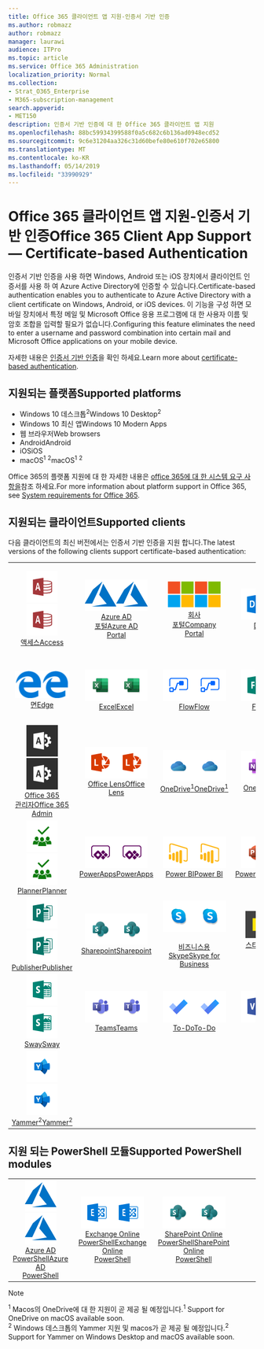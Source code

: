 ```yaml
---
title: Office 365 클라이언트 앱 지원-인증서 기반 인증
ms.author: robmazz
author: robmazz
manager: laurawi
audience: ITPro
ms.topic: article
ms.service: Office 365 Administration
localization_priority: Normal
ms.collection:
- Strat_O365_Enterprise
- M365-subscription-management
search.appverid:
- MET150
description: 인증서 기반 인증에 대 한 Office 365 클라이언트 앱 지원
ms.openlocfilehash: 88bc59934399588f0a5c682c6b136ad0948ecd52
ms.sourcegitcommit: 9c6e31204aa326c31d60befe80e610f702e65800
ms.translationtype: MT
ms.contentlocale: ko-KR
ms.lasthandoff: 05/14/2019
ms.locfileid: "33990929"
---
```

# <a name="office-365-client-app-support--certificate-based-authentication"></a><span data-ttu-id="14c21-103">Office 365 클라이언트 앱 지원-인증서 기반 인증</span><span class="sxs-lookup"><span data-stu-id="14c21-103">Office 365 Client App Support — Certificate-based Authentication</span></span>

<span data-ttu-id="14c21-104">인증서 기반 인증을 사용 하면 Windows, Android 또는 iOS 장치에서 클라이언트 인증서를 사용 하 여 Azure Active Directory에 인증할 수 있습니다.</span><span class="sxs-lookup"><span data-stu-id="14c21-104">Certificate-based authentication enables you to authenticate to Azure Active Directory with a client certificate on Windows, Android, or iOS devices.</span></span> <span data-ttu-id="14c21-105">이 기능을 구성 하면 모바일 장치에서 특정 메일 및 Microsoft Office 응용 프로그램에 대 한 사용자 이름 및 암호 조합을 입력할 필요가 없습니다.</span><span class="sxs-lookup"><span data-stu-id="14c21-105">Configuring this feature eliminates the need to enter a username and password combination into certain mail and Microsoft Office applications on your mobile device.</span></span>

<span data-ttu-id="14c21-106">자세한 내용은 [인증서 기반 인증](https://docs.microsoft.com/azure/active-directory/authentication/active-directory-certificate-based-authentication-get-started)을 확인 하세요.</span><span class="sxs-lookup"><span data-stu-id="14c21-106">Learn more about [certificate-based authentication](https://docs.microsoft.com/azure/active-directory/authentication/active-directory-certificate-based-authentication-get-started).</span></span>

## <a name="supported-platforms"></a><span data-ttu-id="14c21-107">지원되는 플랫폼</span><span class="sxs-lookup"><span data-stu-id="14c21-107">Supported platforms</span></span>

 - <span data-ttu-id="14c21-108">Windows 10 데스크톱<sup>2</sup></span><span class="sxs-lookup"><span data-stu-id="14c21-108">Windows 10 Desktop<sup>2</sup></span></span>
 - <span data-ttu-id="14c21-109">Windows 10 최신 앱</span><span class="sxs-lookup"><span data-stu-id="14c21-109">Windows 10 Modern Apps</span></span>
 - <span data-ttu-id="14c21-110">웹 브라우저</span><span class="sxs-lookup"><span data-stu-id="14c21-110">Web browsers</span></span>
 - <span data-ttu-id="14c21-111">Android</span><span class="sxs-lookup"><span data-stu-id="14c21-111">Android</span></span>
 - <span data-ttu-id="14c21-112">iOS</span><span class="sxs-lookup"><span data-stu-id="14c21-112">iOS</span></span>
 - <span data-ttu-id="14c21-113">macOS<sup>1</sup> <sup>2</sup></span><span class="sxs-lookup"><span data-stu-id="14c21-113">macOS<sup>1</sup> <sup>2</sup></span></span>

<span data-ttu-id="14c21-114">Office 365의 플랫폼 지원에 대 한 자세한 내용은 [office 365에 대 한 시스템 요구 사항을](https://products.office.com/office-system-requirements)참조 하세요.</span><span class="sxs-lookup"><span data-stu-id="14c21-114">For more information about platform support in Office 365, see [System requirements for Office 365](https://products.office.com/office-system-requirements).</span></span>

## <a name="supported-clients"></a><span data-ttu-id="14c21-115">지원되는 클라이언트</span><span class="sxs-lookup"><span data-stu-id="14c21-115">Supported clients</span></span>

<span data-ttu-id="14c21-116">다음 클라이언트의 최신 버전에서는 인증서 기반 인증을 지원 합니다.</span><span class="sxs-lookup"><span data-stu-id="14c21-116">The latest versions of the following clients support certificate-based authentication:</span></span>

| | | | | | |
|:---:|:---:|:---:|:---:|:---:|:---:|
| <span data-ttu-id="14c21-117">![액세스 아이콘](media/o365-access-64x64.png)</span><span class="sxs-lookup"><span data-stu-id="14c21-117">![Access icon](media/o365-access-64x64.png)</span></span> <br> [<span data-ttu-id="14c21-118">액세스</span><span class="sxs-lookup"><span data-stu-id="14c21-118">Access</span></span>](https://products.office.com/access) | <span data-ttu-id="14c21-119">![Azure 아이콘](media/o365-azure-64x64.png)</span><span class="sxs-lookup"><span data-stu-id="14c21-119">![Azure icon](media/o365-azure-64x64.png)</span></span> <br> [<span data-ttu-id="14c21-120">Azure AD <br> 포털</span><span class="sxs-lookup"><span data-stu-id="14c21-120">Azure AD <br> Portal </span></span>](https://azure.microsoft.com/features/azure-portal/) | <span data-ttu-id="14c21-121">![회사 포털 아이콘](media/o365-microsoft-64x64.png)</span><span class="sxs-lookup"><span data-stu-id="14c21-121">![Company portal icon](media/o365-microsoft-64x64.png)</span></span> <br> [<span data-ttu-id="14c21-122">회사 <br> 포털</span><span class="sxs-lookup"><span data-stu-id="14c21-122">Company <br> Portal </span></span>](https://docs.microsoft.com/intune-user-help/sign-in-to-the-company-portal) | <span data-ttu-id="14c21-123">![Delve 아이콘](media/o365-delve-64x64.png)</span><span class="sxs-lookup"><span data-stu-id="14c21-123">![Delve icon](media/o365-delve-64x64.png)</span></span> <br> [<span data-ttu-id="14c21-124">Delve</span><span class="sxs-lookup"><span data-stu-id="14c21-124">Delve</span></span>](https://products.office.com/business/intelligent-search) | <span data-ttu-id="14c21-125">![Dynamics 365 아이콘](media/o365-dynamics365-64x64.png)</span><span class="sxs-lookup"><span data-stu-id="14c21-125">![Dynamics 365 icon](media/o365-dynamics365-64x64.png)</span></span> <br> [<span data-ttu-id="14c21-126">Dynamics 365</span><span class="sxs-lookup"><span data-stu-id="14c21-126">Dynamics 365</span></span>](https://dynamics.microsoft.com) 
| <span data-ttu-id="14c21-127">![에 지 아이콘](media/o365-edge-64x64.png)</span><span class="sxs-lookup"><span data-stu-id="14c21-127">![Edge icon](media/o365-edge-64x64.png)</span></span> <br> [<span data-ttu-id="14c21-128">면</span><span class="sxs-lookup"><span data-stu-id="14c21-128">Edge</span></span>](https://www.microsoft.com/windows/microsoft-edge) | <span data-ttu-id="14c21-129">![Excel 아이콘](media/o365-excel-64x64.png)</span><span class="sxs-lookup"><span data-stu-id="14c21-129">![Excel icon](media/o365-excel-64x64.png)</span></span> <br> [<span data-ttu-id="14c21-130">Excel</span><span class="sxs-lookup"><span data-stu-id="14c21-130">Excel</span></span>](https://products.office.com/excel) | <span data-ttu-id="14c21-131">![흐름 아이콘](media/o365-flow-64x64.png)</span><span class="sxs-lookup"><span data-stu-id="14c21-131">![Flow icon](media/o365-flow-64x64.png)</span></span> <br> [<span data-ttu-id="14c21-132">Flow</span><span class="sxs-lookup"><span data-stu-id="14c21-132">Flow</span></span>](https://flow.microsoft.com) | <span data-ttu-id="14c21-133">![양식 아이콘](media/o365-forms-64x64.png)</span><span class="sxs-lookup"><span data-stu-id="14c21-133">![Forms icon](media/o365-forms-64x64.png)</span></span> <br> [<span data-ttu-id="14c21-134">Forms</span><span class="sxs-lookup"><span data-stu-id="14c21-134">Forms</span></span>](https://flow.microsoft.com/connectors/shared_microsoftforms/microsoft-forms/) | <span data-ttu-id="14c21-135">![Kaizala 아이콘](media/o365-kaizala-64x64.png)</span><span class="sxs-lookup"><span data-stu-id="14c21-135">![Kaizala icon](media/o365-kaizala-64x64.png)</span></span> <br> [<span data-ttu-id="14c21-136">Kaizala</span><span class="sxs-lookup"><span data-stu-id="14c21-136">Kaizala</span></span>](https://products.office.com/en/business/microsoft-kaizala) 
| <span data-ttu-id="14c21-137">![Office 365 관리 아이콘](media/o365-o365admin-64x64.png)</span><span class="sxs-lookup"><span data-stu-id="14c21-137">![Office 365 Admin icon](media/o365-o365admin-64x64.png)</span></span> <br> [<span data-ttu-id="14c21-138">Office 365 <br> 관리자</span><span class="sxs-lookup"><span data-stu-id="14c21-138">Office 365 <br> Admin</span></span>](https://products.office.com/business/manage-office-365-admin-app) | <span data-ttu-id="14c21-139">![렌즈 아이콘](media/o365-lens-64x64.png)</span><span class="sxs-lookup"><span data-stu-id="14c21-139">![Lens icon](media/o365-lens-64x64.png)</span></span> <br> [<span data-ttu-id="14c21-140">Office Lens</span><span class="sxs-lookup"><span data-stu-id="14c21-140">Office Lens</span></span>](https://www.microsoft.com/p/office-lens/9wzdncrfj3t8?activetab=pivot%3Aoverviewtab) | <span data-ttu-id="14c21-141">![비즈니스용 OneDrive 아이콘](media/o365-OneDrive-64x64.png)</span><span class="sxs-lookup"><span data-stu-id="14c21-141">![OneDrive for Business icon](media/o365-OneDrive-64x64.png)</span></span> <br> [<span data-ttu-id="14c21-142">OneDrive<sup>1</sup></span><span class="sxs-lookup"><span data-stu-id="14c21-142">OneDrive<sup>1</sup></span></span>](https://products.office.com/onedrive-for-business/online-cloud-storage) |  <span data-ttu-id="14c21-143">![OneNote 아이콘](media/o365-OneNote-64x64.png)</span><span class="sxs-lookup"><span data-stu-id="14c21-143">![OneNote icon](media/o365-OneNote-64x64.png)</span></span> <br> [<span data-ttu-id="14c21-144">OneNote</span><span class="sxs-lookup"><span data-stu-id="14c21-144">OneNote</span></span>](https://products.office.com/onenote) | <span data-ttu-id="14c21-145">![Outlook 아이콘](media/o365-outlook-64x64.png)</span><span class="sxs-lookup"><span data-stu-id="14c21-145">![Outlook icon](media/o365-outlook-64x64.png)</span></span> <br> [<span data-ttu-id="14c21-146">Outlook</span><span class="sxs-lookup"><span data-stu-id="14c21-146">Outlook</span></span>](https://products.office.com/outlook) 
| <span data-ttu-id="14c21-147">![Planner 아이콘](media/o365-planner-64x64.png)</span><span class="sxs-lookup"><span data-stu-id="14c21-147">![Planner icon](media/o365-planner-64x64.png)</span></span> <br> [<span data-ttu-id="14c21-148">Planner</span><span class="sxs-lookup"><span data-stu-id="14c21-148">Planner</span></span>](https://products.office.com/business/task-management-software) | <span data-ttu-id="14c21-149">![PowerApps 아이콘](media/o365-powerapps-64x64.png)</span><span class="sxs-lookup"><span data-stu-id="14c21-149">![PowerApps icon](media/o365-powerapps-64x64.png)</span></span> <br> [<span data-ttu-id="14c21-150">PowerApps</span><span class="sxs-lookup"><span data-stu-id="14c21-150">PowerApps </span></span>](https://powerapps.microsoft.com) | <span data-ttu-id="14c21-151">![PowerBI 아이콘](media/o365-powerbi-64x64.png)</span><span class="sxs-lookup"><span data-stu-id="14c21-151">![PowerBI icon](media/o365-powerbi-64x64.png)</span></span> <br> [<span data-ttu-id="14c21-152">Power BI</span><span class="sxs-lookup"><span data-stu-id="14c21-152">Power BI</span></span>](https://powerbi.microsoft.com)| <span data-ttu-id="14c21-153">![PowerPoint 아이콘](media/o365-powerpoint-64x64.png)</span><span class="sxs-lookup"><span data-stu-id="14c21-153">![PowerPoint icon](media/o365-powerpoint-64x64.png)</span></span> <br> [<span data-ttu-id="14c21-154">PowerPoint</span><span class="sxs-lookup"><span data-stu-id="14c21-154">PowerPoint</span></span>](https://products.office.com/powerpoint) | <span data-ttu-id="14c21-155">![프로젝트 아이콘](media/o365-project-64x64.png)</span><span class="sxs-lookup"><span data-stu-id="14c21-155">![Project icon](media/o365-project-64x64.png)</span></span> <br> [<span data-ttu-id="14c21-156">Project</span><span class="sxs-lookup"><span data-stu-id="14c21-156">Project</span></span>](https://products.office.com/project) 
| <span data-ttu-id="14c21-157">![Publisher 아이콘](media/o365-publisher-64x64.png)</span><span class="sxs-lookup"><span data-stu-id="14c21-157">![Publisher icon](media/o365-publisher-64x64.png)</span></span> <br> [<span data-ttu-id="14c21-158">Publisher</span><span class="sxs-lookup"><span data-stu-id="14c21-158">Publisher</span></span>](https://products.office.com/publisher) | <span data-ttu-id="14c21-159">![SharePoint 아이콘](media/o365-sharepoint-64x64.png)</span><span class="sxs-lookup"><span data-stu-id="14c21-159">![SharePoint icon](media/o365-sharepoint-64x64.png)</span></span> <br> [<span data-ttu-id="14c21-160">Sharepoint</span><span class="sxs-lookup"><span data-stu-id="14c21-160">Sharepoint</span></span>](https://products.office.com/sharepoint) | <span data-ttu-id="14c21-161">![비즈니스용 Skype 아이콘](media/o365-skypeforbusiness-64x64.png)</span><span class="sxs-lookup"><span data-stu-id="14c21-161">![Skype for Business icon](media/o365-skypeforbusiness-64x64.png)</span></span> <br> [<span data-ttu-id="14c21-162"><br> 비즈니스용 Skype</span><span class="sxs-lookup"><span data-stu-id="14c21-162">Skype for <br> Business</span></span>](https://www.skype.com/business/) | <span data-ttu-id="14c21-163">![스티커 메모 아이콘](media/o365-stickynotes-64x64.png)</span><span class="sxs-lookup"><span data-stu-id="14c21-163">![Sticky Notes icon](media/o365-stickynotes-64x64.png)</span></span> <br> [<span data-ttu-id="14c21-164">스티커 메모</span><span class="sxs-lookup"><span data-stu-id="14c21-164">Sticky Notes</span></span>](https://www.microsoft.com/p/microsoft-sticky-notes/9nblggh4qghw) | <span data-ttu-id="14c21-165">![스트림 아이콘](media/o365-stream-64x64.png)</span><span class="sxs-lookup"><span data-stu-id="14c21-165">![Stream icon](media/o365-stream-64x64.png)</span></span> <br> [<span data-ttu-id="14c21-166">Stream</span><span class="sxs-lookup"><span data-stu-id="14c21-166">Stream</span></span>](https://stream.microsoft.com) 
| <span data-ttu-id="14c21-167">![Sway 아이콘](media/o365-sway-64x64.png)</span><span class="sxs-lookup"><span data-stu-id="14c21-167">![Sway icon](media/o365-sway-64x64.png)</span></span> <br> [<span data-ttu-id="14c21-168">Sway</span><span class="sxs-lookup"><span data-stu-id="14c21-168">Sway</span></span>](https://sway.com) | <span data-ttu-id="14c21-169">![팀 아이콘](media/o365-teams-64x64.png)</span><span class="sxs-lookup"><span data-stu-id="14c21-169">![Teams icon](media/o365-teams-64x64.png)</span></span> <br> [<span data-ttu-id="14c21-170">Teams</span><span class="sxs-lookup"><span data-stu-id="14c21-170">Teams</span></span>](https://products.office.com/microsoft-teams/group-chat-software) | <span data-ttu-id="14c21-171">![할 일 아이콘](media/o365-todo-64x64.png)</span><span class="sxs-lookup"><span data-stu-id="14c21-171">![To-Do icon](media/o365-todo-64x64.png)</span></span> <br> [<span data-ttu-id="14c21-172">To-Do</span><span class="sxs-lookup"><span data-stu-id="14c21-172">To-Do</span></span>](https://todo.microsoft.com) | <span data-ttu-id="14c21-173">![Visio 아이콘](media/o365-visio-64x64.png)</span><span class="sxs-lookup"><span data-stu-id="14c21-173">![Visio icon](media/o365-visio-64x64.png)</span></span> <br> [<span data-ttu-id="14c21-174">Visio</span><span class="sxs-lookup"><span data-stu-id="14c21-174">Visio</span></span>](https://products.office.com/visio/flowchart-software) | <span data-ttu-id="14c21-175">![Word 아이콘](media/o365-word-64x64.png)</span><span class="sxs-lookup"><span data-stu-id="14c21-175">![Word icon](media/o365-word-64x64.png)</span></span> <br> [<span data-ttu-id="14c21-176">Word</span><span class="sxs-lookup"><span data-stu-id="14c21-176">Word</span></span>](https://products.office.com/word) 
| <span data-ttu-id="14c21-177">![Yammer 아이콘](media/o365-yammer-64x64.png)</span><span class="sxs-lookup"><span data-stu-id="14c21-177">![Yammer icon](media/o365-yammer-64x64.png)</span></span> <br> [<span data-ttu-id="14c21-178">Yammer<sup>2</sup></span><span class="sxs-lookup"><span data-stu-id="14c21-178">Yammer<sup>2</sup></span></span>](https://products.office.com/yammer/yammer-overview) |

## <a name="supported-powershell-modules"></a><span data-ttu-id="14c21-179">지원 되는 PowerShell 모듈</span><span class="sxs-lookup"><span data-stu-id="14c21-179">Supported PowerShell modules</span></span>

| | | | | | |
|:---:|:---:|:---:|:---:|:---:|:---:|
| <span data-ttu-id="14c21-180">![Azure 아이콘](media/o365-azure-64x64.png)</span><span class="sxs-lookup"><span data-stu-id="14c21-180">![Azure icon](media/o365-azure-64x64.png)</span></span> <br> [<span data-ttu-id="14c21-181">Azure AD <br> PowerShell</span><span class="sxs-lookup"><span data-stu-id="14c21-181">Azure AD <br> PowerShell</span></span>](https://docs.microsoft.com/powershell/azure/active-directory/overview?view=azureadps-2.0) | <span data-ttu-id="14c21-182">![Exchange 아이콘](media/o365-exchange-64x64.png)</span><span class="sxs-lookup"><span data-stu-id="14c21-182">![Exchange icon](media/o365-exchange-64x64.png)</span></span> <br> [<span data-ttu-id="14c21-183">Exchange Online <br> PowerShell</span><span class="sxs-lookup"><span data-stu-id="14c21-183">Exchange Online <br> PowerShell</span></span>](https://docs.microsoft.com/powershell/exchange/exchange-online/exchange-online-powershell?view=exchange-ps) | <span data-ttu-id="14c21-184">![SharePoint 아이콘](media/o365-sharepoint-64x64.png)</span><span class="sxs-lookup"><span data-stu-id="14c21-184">![SharePoint icon](media/o365-sharepoint-64x64.png)</span></span> <br> [<span data-ttu-id="14c21-185">SharePoint Online <br> PowerShell</span><span class="sxs-lookup"><span data-stu-id="14c21-185">SharePoint Online <br> PowerShell</span></span>](https://docs.microsoft.com/sharepoint/manage-team-and-communication-sites-in-powershell)

> [!NOTE]
> <span data-ttu-id="14c21-186"><sup>1</sup> Macos의 OneDrive에 대 한 지원이 곧 제공 될 예정입니다.</span><span class="sxs-lookup"><span data-stu-id="14c21-186"><sup>1</sup> Support for OneDrive on macOS available soon.</span></span> <br>
> <span data-ttu-id="14c21-187"><sup>2</sup> Windows 데스크톱의 Yammer 지원 및 macos가 곧 제공 될 예정입니다.</span><span class="sxs-lookup"><span data-stu-id="14c21-187"><sup>2</sup> Support for Yammer on Windows Desktop and macOS available soon.</span></span>